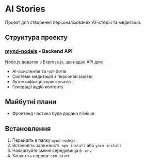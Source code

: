 # AI Stories

Проект для створення персоналізованих AI-історій та медитацій.

## Структура проекту

### [mynd-nodejs](./mynd-nodejs/) - Backend API
Node.js додаток з Express.js, що надає API для:
- AI-асистентів та чат-ботів
- Системи медитацій з персоналізацією
- Аутентифікації користувачів
- Генерації аудіо контенту

## Майбутні плани
- Фронтенд частина буде додана пізніше

## Встановлення

1. Перейдіть в папку `mynd-nodejs`
2. Встановіть залежності: `npm install` або `yarn install`
3. Налаштуйте змінні середовища в `.env`
4. Запустіть сервер: `npm start`
